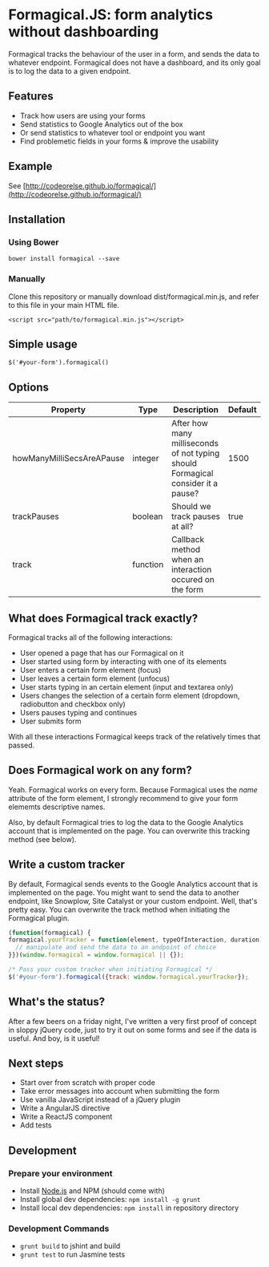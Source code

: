 Formagical.JS: form analytics without dashboarding
==========
Formagical tracks the behaviour of the user in a form, and sends the data to whatever endpoint. Formagical does not have a dashboard, and its only goal is to log the data to a given endpoint.

## Features

- Track how users are using your forms
- Send statistics to Google Analytics out of the box
- Or send statistics to whatever tool or endpoint you want
- Find problemetic fields in your forms & improve the usability

## Example
See [http://codeorelse.github.io/formagical/](http://codeorelse.github.io/formagical/)

## Installation
### Using Bower
```
bower install formagical --save
```
### Manually
Clone this repository or manually download dist/formagical.min.js, and refer to this file in your main HTML file.
```
<script src="path/to/formagical.min.js"></script>
```
## Simple usage
```
$('#your-form').formagical()
```

## Options
| Property        | Type           | Description | Default  |
| ------------- |-------------| ----------------|-----|
| howManyMilliSecsAreAPause      | integer | After how many milliseconds of not typing should Formagical consider it a pause? | 1500 |
| trackPauses      | boolean      | Should we track pauses at all? |   true |
| track | function      | Callback method when an interaction occured on the form    |


## What does Formagical track exactly?
Formagical tracks all of the following interactions:
- User opened a page that has our Formagical on it
- User started using form by interacting with one of its elements
- User enters a certain form element (focus)
- User leaves a certain form element (unfocus)
- User starts typing in an certain element (input and textarea only)
- Users changes the selection of a certain form element (dropdown, radiobutton and checkbox only)
- Users pauses typing and continues
- User submits form

With all these interactions Formagical keeps track of the relatively times that passed. 

## Does Formagical work on any form?
Yeah. Formagical works on every form. Because Formagical uses the *name* attribute of the form element, I strongly recommend to give your form elememts descriptive names.

Also, by default Formagical tries to log the data to the Google Analytics account that is implemented on the page. You can overwrite this tracking method (see below). 

## Write a custom tracker
By default, Formagical sends events to the Google Analytics account that is implemented on the page. You might want to send the data to another endpoint, like Snowplow, Site Catalyst or your custom endpoint. Well, that's pretty easy. You can overwrite the track method when initiating the Formagical plugin. 

```javascript
(function(formagical) {
formagical.yourTracker = function(element, typeOfInteraction, duration) {
  // manipulate and send the data to an andpoint of choice
}})(window.formagical = window.formagical || {});

/* Pass your custom tracker when initiating Formagical */
$('#your-form').formagical({track: window.formagical.yourTracker});
```

## What's the status?
After a few beers on a friday night, I've written a very first proof of concept in sloppy jQuery code, just to try it out on some forms and see if the data is useful. And boy, is it useful!  

## Next steps
- Start over from scratch with proper code
- Take error messages into account when submitting the form
- Use vanilla JavaScript instead of a jQuery plugin
- Write a AngularJS directive
- Write a ReactJS component
- Add tests

## Development

### Prepare your environment
* Install [Node.js](http://nodejs.org/) and NPM (should come with)
* Install global dev dependencies: `npm install -g grunt`
* Install local dev dependencies: `npm install` in repository directory

### Development Commands
* `grunt build` to jshint and build
* `grunt test` to run Jasmine tests
